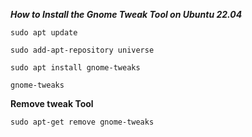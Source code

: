 ***How to Install the Gnome Tweak Tool on Ubuntu 22.04***


```
sudo apt update
```
```
sudo add-apt-repository universe
```

```
sudo apt install gnome-tweaks
```

```
gnome-tweaks
```




**Remove tweak Tool**

```
sudo apt-get remove gnome-tweaks
```
